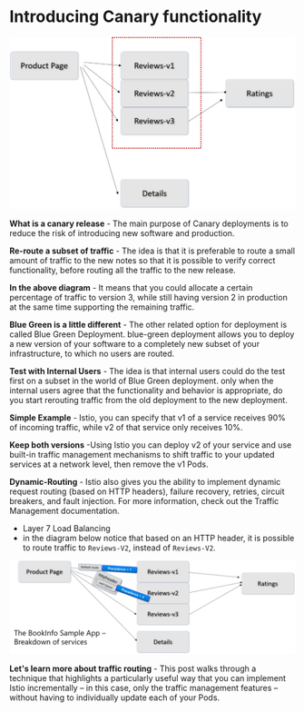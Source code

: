 # Introducing Canary functionality

![Canary](./images/review-versions.png)

**What is a canary release** - The main purpose of Canary deployments is to reduce the risk of introducing new software and production.

**Re-route a subset of traffic** - The idea is that it is preferable to route a small amount of traffic to the new notes so that it is possible to verify correct functionality, before routing all the traffic to the new release.

**In the above diagram** - It means that you could allocate a certain percentage of traffic to version 3, while still having version 2 in production at the same time supporting the remaining traffic.

**Blue Green is a little different** - The other related option for deployment is called Blue Green Deployment. blue-green deployment allows you to deploy a new version of your software to a completely new subset of your infrastructure, to which no users are routed.

**Test with Internal Users** - The idea is that internal users could do the test first on a subset in the world of Blue Green deployment. only when the internal users agree that the functionality and behavior is appropriate, do you start rerouting traffic from the old deployment to the new deployment.


**Simple Example** -  Istio, you can specify that v1 of a service receives 90% of incoming traffic, while v2 of that service only receives 10%. 

**Keep both versions** -Using Istio you can deploy v2 of your service and use built-in traffic management mechanisms to shift traffic to your updated services at a network level, then remove the v1 Pods.

**Dynamic-Routing** - Istio also gives you the ability to implement dynamic request routing (based on HTTP headers), failure recovery, retries, circuit breakers, and fault injection. For more information, check out the Traffic Management documentation.

- Layer 7 Load Balancing
- in the diagram below notice that based on an HTTP header, it is possible to route traffic to `Reviews-V2`, instead of `Reviews-V2`.

![](./images/layer-7-routing.png)

**Let's learn more about traffic routing** - This post walks through a technique that highlights a particularly useful way that you can implement Istio incrementally – in this case, only the traffic management features – without having to individually update each of your Pods.